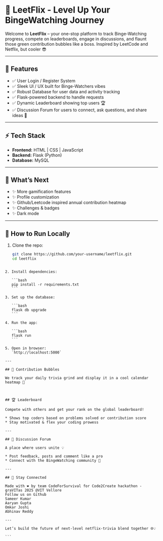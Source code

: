 # 🚀 LeetFlix - Level Up Your BingeWatching Journey

Welcome to **LeetFlix** – your one-stop platform to track Binge-Watching progress, compete on leaderboards, engage in discussions, and flaunt those green contribution bubbles like a boss. Inspired by LeetCode and Netflix, but cooler 😎

---

## 🌟 Features

- ✅ User Login / Register System  
- ✅ Sleek UI / UX built for Binge-Watchers vibes  
- ✅ Robust Database for user data and activity tracking  
- ✅ Flask-powered backend to handle requests  
- ✅ Dynamic Leaderboard showing top users 🏆  
- ✅ Discussion Forum for users to connect, ask questions, and share ideas 💬

---

## ⚡ Tech Stack

- **Frontend:** HTML | CSS | JavaScript  
- **Backend:** Flask (Python)  
- **Database:** MySQL 

---

## 🚧 What’s Next

- ✨ More gamification features  
- ✨ Profile customization
- ✨ Github/Leetcode inspired annual contribution heatmap
- ✨ Challenges & badges  
- ✨ Dark mode

---

## 🚀 How to Run Locally

1. Clone the repo:  
   ```bash
   git clone https://github.com/your-username/leetflix.git
   cd leetflix
````

2. Install dependencies:

   ```bash
   pip install -r requirements.txt
   ```

3. Set up the database:

   ```bash
   flask db upgrade
   ```

4. Run the app:

   ```bash
   flask run
   ```

5. Open in browser:
   `http://localhost:5000`

---

## 🎯 Contribution Bubbles

We track your daily trivia grind and display it in a cool calendar heatmap 💚



## 🏆 Leaderboard

Compete with others and get your rank on the global leaderboard!

* Shows top coders based on problems solved or contribution score
* Stay motivated & flex your coding prowess

---

## 💬 Discussion Forum

A place where users unite 💡

* Post feedback, posts and comment like a pro
* Connect with the BingeWatching community 🔗

---

## 👋 Stay Connected

Made with ❤️ by team CodeForSurvival for Code2Create hackathon - graVITas 2025 @VIT Vellore
Follow us on Github
Sameer Kumar
Aaryan Gupta
Omkar Joshi
Abhinav Reddy

---

Let’s build the future of next-level netflix-trivia blend together 🌐💡

```
